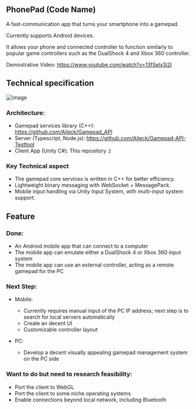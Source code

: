 PhonePad (Code Name)
-----------------------
A fast-communication app that turns your smartphone into a gamepad. 

Currently supports Android devices. 

It allows your phone and connected controller to function similarly to popular game controllers such as the DualShock 4 and Xbox 360 controller.

Demostrative Video: https://www.youtube.com/watch?v=13fSelx3i2I 

## Technical specification

![image](https://github.com/user-attachments/assets/22369b47-ee61-48ff-9f0d-dd9c8264fe63)

### Architecture:
 - Gamepad services library (C++): https://github.com/Aileck/Gamepad_API
 - Server (Typescript, Node.js): https://github.com/Aileck/Gamepad-API-Testtool 
 - Client App (Unity C#): This repository :)
   
### Key Technical aspect
- The gamepad core services is written in C++ for better efficiency.
- Lightweight binary messaging with WebSocket + MessagePack.
- Mobile input handling via Unity Input System, with multi-input system support.

## Feature
### Done:
- An Android mobile app that can connect to a computer
- The mobile app can emulate either a DualShock 4 or Xbox 360 input system
- The mobile app can use an external controller, acting as a remote gamepad for the PC

### Next Step:
- Mobile:
  - Currently requires manual input of the PC IP address; next step is to search for local servers automatically
  - Create an decent UI
  - Customizable controller layout

- PC:
  - Develop a decent visually appealing gamepad management system on the PC side

### Want to do but need to research feasibility:
- Port the client to WebGL
- Port the client to some niche operating systems
- Enable connections beyond local network, including Bluetooth
